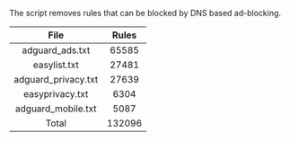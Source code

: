 The script removes rules that can be blocked by DNS based ad-blocking.


| File | Rules |
|:----:|:-----:|
| adguard_ads.txt | 65585 |
| easylist.txt | 27481 |
| adguard_privacy.txt | 27639 |
| easyprivacy.txt | 6304 |
| adguard_mobile.txt | 5087 |
| Total | 132096 |